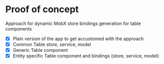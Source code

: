 # Proof of concept

Approach for dynamic MobX store bindings generation for table components

 - [x] Plain version of the app to get accustomed with the approach
 - [x] Common Table store, service, model
 - [x] Generic Table component
 - [x] Entity specific Table component and bindings (store, service, model)
